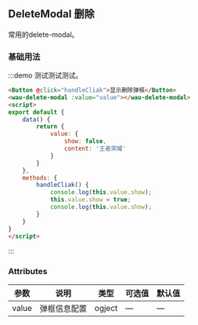 ## DeleteModal 删除
常用的delete-modal。

### 基础用法


:::demo 测试测试测试。

```html
<Button @click="handleCliak">显示删除弹框</Button>
<wau-delete-modal :value="value"></wau-delete-modal>
<script>
export default {
    data() {
        return {
            value: {
                show: false,
                content: '王者荣耀'
            }
        }
    },
    methods: {
        handleCliak() {
            console.log(this.value.show);
            this.value.show = true;
            console.log(this.value.show);
        }
    }
}
</script>

```
:::

### Attributes
| 参数 | 说明 | 类型   | 可选值                | 默认值 |
| ---- | ---- | ------ | --------------------- | ------ |
| value | 弹框信息配置 | ogject | — | —      |
